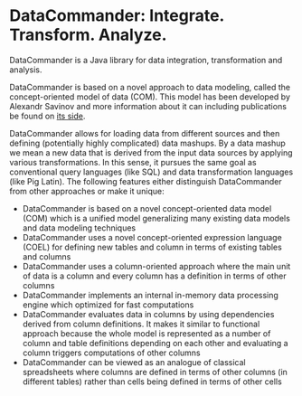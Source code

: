 # DataCommander: Integrate. Transform. Analyze. 

DataCommander is a Java library for data integration, transformation and analysis. 

DataCommander is based on a novel approach to data modeling, called the concept-oriented model of data (COM). This model has been developed by Alexandr Savinov and more information about it can including publications be found on [its side](http://conceptoriented.org). 

DataCommander allows for loading data from different sources and then defining (potentially highly complicated) data mashups. By a data mashup we mean a new data that is derived from the input data sources by applying various transformations. In this sense, it pursues the same goal as conventional query languages (like SQL) and data transformation languages (like Pig Latin). The following features either distinguish DataCommander from other approaches or make it unique: 
* DataCommander is based on a novel concept-oriented data model (COM) which is a unified model generalizing many existing data models and data modeling techniques 
* DataCommander uses a novel concept-oriented expression language (COEL) for defining new tables and column in terms of existing tables and columns 
* DataCommander uses a column-oriented approach where the main unit of data is a column and every column has a definition in terms of other columns 
* DataCommander implements an internal in-memory data processing engine which optimized for fast computations 
* DataCommander evaluates data in columns by using dependencies derived from column definitions. It makes it similar to functional approach because the whole model is represented as a number of column and table definitions depending on each other and evaluating a column triggers computations of other columns 
* DataCommander can be viewed as an analogue of classical spreadsheets where columns are defined in terms of other columns (in different tables) rather than cells being defined in terms of other cells 
